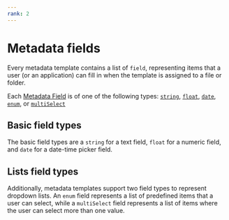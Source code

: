 ```yaml
---
rank: 2
---
```


# Metadata fields

Every metadata template contains a list of `field`, representing items that a
user (or an application) can fill in when the template is assigned to a file or
folder.

Each [Metadata Field][r_field] is of one of the following types:
[`string`](g://metadata/fields/string), [`float`](g://metadata/fields/float),
[`date`](g://metadata/fields/date), [`enum`](g://metadata/fields/enum), or
[`multiSelect`](g://metadata/fields/multi-select)

## Basic field types

The basic field types are a `string` for a text field, `float` for a numeric
field, and `date` for a date-time picker field.

## Lists field types

Additionally, metadata templates support two field types to represent dropdown
lists. An `enum` field represents a list of predefined items that a user can
select, while a `multiSelect` field represents a list of items where the user
can select more than one value.

[r_field]: r://metadata_field
